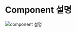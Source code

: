 # Component 설명
![component 설명](https://user-images.githubusercontent.com/60170616/122679518-2669f300-d226-11eb-8c5a-65c260fdd0bc.png)

